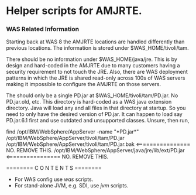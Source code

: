 # **Helper scripts for AMJRTE.**

### WAS Related Information ###
Starting back at WAS 8 the AMJRTE locations are handled differently than previous locations.
The information is stored under $WAS_HOME/tivoli/tam.

There should be no information under $WAS_HOME/java/jre.  This is by design and hard-coded in the AMJRTE due to many customers having a security requirement to not touch the JRE.  Also, there are WAS deployment patterns in which the JRE is shared read-only across 100s of WAS servers making it impossible to configure the AMJRTE on those servers.

The should only be a single PD.jar at $WAS_HOME/tivoli/tam/PD.jar.  No PD.jar.old, etc.  This directory is hard-coded as a WAS java extension directory.  Java will load any and all files in that directory at startup.  So you need to only have the desired version of PD.jar.  It can happen to load say PD.jar.6.1 first and use outdated and unsupported classes.  Unsure, then run,

find /opt/IBM/WebSphere/AppServer -name "\*PD.jar\*"
/opt/IBM/WebSphere/AppServer/tivoli/tam/PD.jar
/opt/IBM/WebSphere/AppServer/tivoli/tam/PD.jar.bak   <================ NO.  REMOVE THIS.
/opt/IBM/WebSphere/AppServer/java/jre/lib/ext/PD.jar <================ NO.  REMOVE THIS.

======== C O N T E N T S ========

* For WAS config use *was* scripts.
* For stand-alone JVM, e.g. SDI, use *jvm* scripts.
